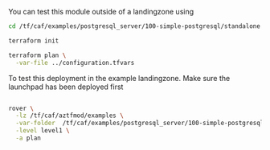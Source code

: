 You can test this module outside of a landingzone using

```bash
cd /tf/caf/examples/postgresql_server/100-simple-postgresql/standalone

terraform init

terraform plan \
  -var-file ../configuration.tfvars 

```

To test this deployment in the example landingzone. Make sure the launchpad has been deployed first

```bash

rover \
  -lz /tf/caf/aztfmod/examples \
  -var-folder  /tf/caf/examples/postgresql_server/100-simple-postgresql/ \
  -level level1 \
  -a plan

```